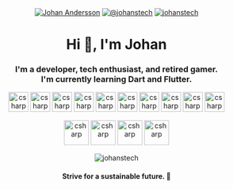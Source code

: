 <p align="center">
  <a href="https://www.linkedin.com/in/johanstech/" target="blank"><img align="center" src="https://img.icons8.com/color/48/000000/linkedin.png" alt="Johan Andersson" /></a>
  <a href="https://instagram.com/johanstech" target="blank"><img align="center" src="https://img.icons8.com/fluent/48/000000/instagram-new.png" alt="@johanstech" /></a>
  <a href="https://twitter.com/johanstech" target="blank"><img align="center" src="https://img.icons8.com/fluent/48/000000/twitter.png" alt="johanstech" /></a>
</p>
<h1 align="center">Hi 👋, I'm Johan</h1>
<h3 align="center">I'm a developer, tech enthusiast, and retired gamer.</br>I'm currently learning Dart and Flutter.</h3>

<p align="center">
  <img src="https://devicons.github.io/devicon/devicon.git/icons/csharp/csharp-plain.svg" alt="csharp" width="40" height="40"/>
  <img src="https://devicons.github.io/devicon/devicon.git/icons/dot-net/dot-net-original-wordmark.svg" alt="csharp" width="40" height="40"/>
  <img src="https://devicons.github.io/devicon/devicon.git/icons/python/python-original.svg" alt="csharp" width="40" height="40"/>
  <img src="https://devicons.github.io/devicon/devicon.git/icons/typescript/typescript-plain.svg" alt="csharp" width="40" height="40"/>
  <img src="https://devicons.github.io/devicon/devicon.git/icons/javascript/javascript-original.svg" alt="csharp" width="40" height="40"/>
  <img src="https://devicons.github.io/devicon/devicon.git/icons/html5/html5-original-wordmark.svg" alt="csharp" width="40" height="40"/>
  <img src="https://devicons.github.io/devicon/devicon.git/icons/css3/css3-original-wordmark.svg" alt="csharp" width="40" height="40"/>
  <img src="https://devicons.github.io/devicon/devicon.git/icons/react/react-original-wordmark.svg" alt="csharp" width="40" height="40"/>
  <img src="https://devicons.github.io/devicon/devicon.git/icons/redux/redux-original.svg" alt="csharp" width="40" height="40"/>
  <img src="https://devicons.github.io/devicon/devicon.git/icons/sass/sass-original.svg" alt="csharp" width="40" height="40"/>
</p>
<p align="center">
  <img src="https://devicons.github.io/devicon/devicon.git/icons/git/git-original-wordmark.svg" alt="csharp" width="50" height="50"/>
  <img src="https://devicons.github.io/devicon/devicon.git/icons/nodejs/nodejs-original-wordmark.svg" alt="csharp" width="50" height="50"/>
  <img src="https://devicons.github.io/devicon/devicon.git/icons/npm/npm-original-wordmark.svg" alt="csharp" width="50" height="50"/>
  <img src="https://devicons.github.io/devicon/devicon.git/icons/webpack/webpack-original-wordmark.svg" alt="csharp" width="50" height="50"/>
</p>
  
<p align="center"><img align="center" src="https://github-readme-stats.vercel.app/api?username=johanstech&theme=tokyonight&show_icons=true" alt="johanstech" /></p>
<h4 align="center">Strive for a sustainable future. 🌱</h4>

